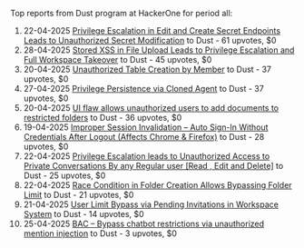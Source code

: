 Top reports from Dust program at HackerOne for period all:

1. 22-04-2025 [Privilege Escalation in Edit and Create Secret Endpoints Leads to Unauthorized Secret Modification](https://hackerone.com/reports/3103755) to Dust - 61 upvotes, $0
2. 28-04-2025 [Stored XSS in File Upload Leads to Privilege Escalation and Full Workspace Takeover](https://hackerone.com/reports/3115705) to Dust - 45 upvotes, $0
3. 20-04-2025 [Unauthorized Table Creation by Member](https://hackerone.com/reports/3101858) to Dust - 37 upvotes, $0
4. 27-04-2025 [Privilege Persistence via Cloned Agent](https://hackerone.com/reports/3114554) to Dust - 37 upvotes, $0
5. 20-04-2025 [UI flaw allows unauthorized users to add documents to restricted folders](https://hackerone.com/reports/3101986) to Dust - 36 upvotes, $0
6. 19-04-2025 [Improper Session Invalidation – Auto Sign-In Without Credentials After Logout (Affects Chrome & Firefox)](https://hackerone.com/reports/3101207) to Dust - 28 upvotes, $0
7. 22-04-2025 [Privilege Escalation leads to Unauthorized Access to Private Conversations By any Regular user  [Read , Edit and Delete]](https://hackerone.com/reports/3103849) to Dust - 25 upvotes, $0
8. 22-04-2025 [Race Condition in Folder Creation Allows Bypassing Folder Limit](https://hackerone.com/reports/3104355) to Dust - 21 upvotes, $0
9. 21-04-2025 [User Limit Bypass via Pending Invitations in Workspace System](https://hackerone.com/reports/3102890) to Dust - 14 upvotes, $0
10. 25-04-2025 [BAC – Bypass chatbot restrictions via unauthorized mention injection](https://hackerone.com/reports/3112106) to Dust - 3 upvotes, $0
